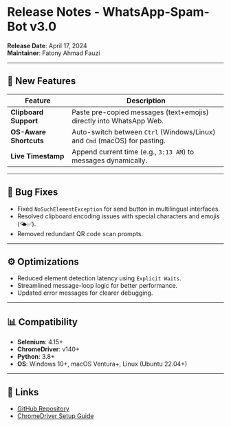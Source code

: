 # Release Notes - WhatsApp-Spam-Bot v3.0

**Release Date**: April 17, 2024  
**Maintainer**: Fatony Ahmad Fauzi

---

## 🌟 **New Features**

| Feature                | Description                                                               |
| ---------------------- | ------------------------------------------------------------------------- |
| **Clipboard Support**  | Paste pre-copied messages (text+emojis) directly into WhatsApp Web.       |
| **OS-Aware Shortcuts** | Auto-switch between `Ctrl` (Windows/Linux) and `Cmd` (macOS) for pasting. |
| **Live Timestamp**     | Append current time (e.g., `3:13 AM`) to messages dynamically.            |

---

## 🐞 **Bug Fixes**

- Fixed `NoSuchElementException` for send button in multilingual interfaces.
- Resolved clipboard encoding issues with special characters and emojis (🌤✅).
- Removed redundant QR code scan prompts.

---

## ⚙️ **Optimizations**

- Reduced element detection latency using `Explicit Waits`.
- Streamlined message-loop logic for better performance.
- Updated error messages for clearer debugging.

---

## 📊 **Compatibility**

- **Selenium**: 4.15+
- **ChromeDriver**: v140+
- **Python**: 3.8+
- **OS**: Windows 10+, macOS Ventura+, Linux (Ubuntu 22.04+)

---

## 🔗 **Links**

- [GitHub Repository](https://github.com/Akshayjyoti/WhatsApp-Spam-Bot)
- [ChromeDriver Setup Guide](https://chromedriver.chromium.org/)
